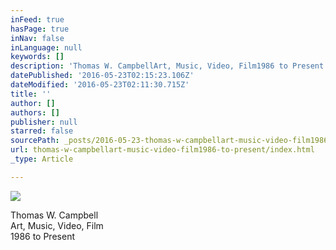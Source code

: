 ```yaml
---
inFeed: true
hasPage: true
inNav: false
inLanguage: null
keywords: []
description: 'Thomas W. CampbellArt, Music, Video, Film1986 to Present'
datePublished: '2016-05-23T02:15:23.106Z'
dateModified: '2016-05-23T02:11:30.715Z'
title: ''
author: []
authors: []
publisher: null
starred: false
sourcePath: _posts/2016-05-23-thomas-w-campbellart-music-video-film1986-to-present.md
url: thomas-w-campbellart-music-video-film1986-to-present/index.html
_type: Article

---
```

![](https://the-grid-user-content.s3-us-west-2.amazonaws.com/0e149e3c-dd8a-4136-9618-1f1e75b69f1d.jpg)

Thomas W. Campbell  
Art, Music, Video, Film  
1986 to Present